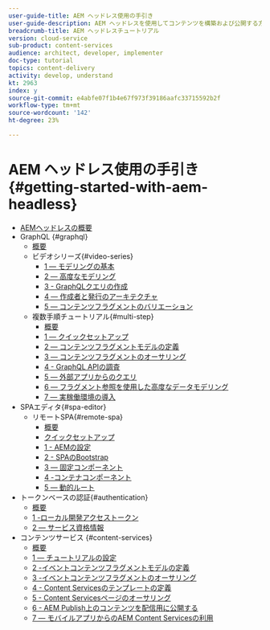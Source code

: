 ```yaml
---
user-guide-title: AEM ヘッドレス使用の手引き
user-guide-description: AEM ヘッドレスを使用してコンテンツを構築および公開する方法を示す、エンドツーエンドのチュートリアルです。
breadcrumb-title: AEM ヘッドレスチュートリアル
version: cloud-service
sub-product: content-services
audience: architect, developer, implementer
doc-type: tutorial
topics: content-delivery
activity: develop, understand
kt: 2963
index: y
source-git-commit: e4abfe07f1b4e67f973f39186aafc33715592b2f
workflow-type: tm+mt
source-wordcount: '142'
ht-degree: 23%

---
```



# AEM ヘッドレス使用の手引き{#getting-started-with-aem-headless}

+ [AEMヘッドレスの概要](./overview.md)
+ GraphQL {#graphql}
   + [概要](./graphql/overview.md)
   + ビデオシリーズ{#video-series}
      + [1 — モデリングの基本](./graphql/video-series/modeling-basics.md)
      + [2 — 高度なモデリング](./graphql/video-series/advanced-modeling.md)
      + [3 - GraphQLクエリの作成](./graphql/video-series/creating-graphql-queries.md)
      + [4 — 作成者と発行のアーキテクチャ](./graphql/video-series/author-publish-architecture.md)
      + [5 — コンテンツフラグメントのバリエーション](./graphql/video-series/content-fragment-variations.md)
   + 複数手順チュートリアル{#multi-step}
      + [概要](./graphql/multi-step/overview.md)
      + [1 — クイックセットアップ](./graphql/multi-step/setup.md)
      + [2 — コンテンツフラグメントモデルの定義](./graphql/multi-step/content-fragment-models.md)
      + [3 — コンテンツフラグメントのオーサリング](./graphql/multi-step/author-content-fragments.md)
      + [4 - GraphQL APIの調査](./graphql/multi-step/explore-graphql-api.md)
      + [5 — 外部アプリからのクエリ](./graphql/multi-step/graphql-and-external-app.md)
      + [6 — フラグメント参照を使用した高度なデータモデリング](./graphql/multi-step/fragment-references.md)
      + [7 — 実稼働環境の導入](./graphql/multi-step/production-deployment.md)
+ SPAエディタ{#spa-editor}
   + リモートSPA{#remote-spa}
      + [概要](./spa-editor/remote-spa/overview.md)
      + [クイックセットアップ](./spa-editor/remote-spa/quick-setup.md)
      + [1 - AEMの設定](./spa-editor/remote-spa/aem-configure.md)
      + [2 - SPAのBootstrap](./spa-editor/remote-spa/spa-bootstrap.md)
      + [3 — 固定コンポーネント](./spa-editor/remote-spa/spa-fixed-component.md)
      + [4 -コンテナコンポーネント](./spa-editor/remote-spa/spa-container-component.md)
      + [5 — 動的ルート](./spa-editor/remote-spa/spa-dynamic-routes.md)
+ トークンベースの認証{#authentication}
   + [概要](./authentication/overview.md)
   + [1 -ローカル開発アクセストークン](./authentication/local-development-access-token.md)
   + [2 — サービス資格情報](./authentication/service-credentials.md)
+ コンテンツサービス {#content-services}
   + [概要](./content-services/overview.md)
   + [1 — チュートリアルの設定](./content-services/chapter-1.md)
   + [2 -イベントコンテンツフラグメントモデルの定義](./content-services/chapter-2.md)
   + [3 -イベントコンテンツフラグメントのオーサリング](./content-services/chapter-3.md)
   + [4 - Content Servicesのテンプレートの定義](./content-services/chapter-4.md)
   + [5 - Content Servicesページのオーサリング](./content-services/chapter-5.md)
   + [6 - AEM Publish上のコンテンツを配信用に公開する](./content-services/chapter-6.md)
   + [7 — モバイルアプリからのAEM Content Servicesの利用](./content-services/chapter-7.md)

